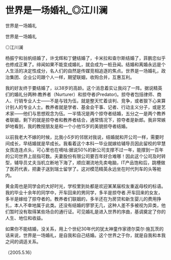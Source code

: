 # 世界是一场婚礼_◎江川澜

世界是一场婚礼

世界是一场婚礼

◎江川澜

杨振宁和翁帆结婚了，许戈辉和丁健结婚了，卡米拉和查尔斯结婚了，菲鹏恋似乎也修成正果了。绯闻如果不能变成婚礼，就会成为一桩丑闻。结婚和离婚永远是个人生活的决定性成分，名人们的自然是传媒竞相追逐的焦点。世界是一场婚礼，政治集团、企业公司跟个人一样，期望联姻，收购合并，互惠互利。

我的好友终于要结婚了，以38岁的高龄。这个消息着实让我闷了一阵。据说精英们的婚礼分两种:教养者（Nurturer）和掠夺者(Predator)。掠夺者包括律师、商人、行销专业人士——不是与钱为伍，就是整天忙着谈判、竞争，或者狠下心来算计别人的专业人士。教养者就是学者、基金会干事、记者、行动主义分子，或是艺术家——他们与思想观念为伍。一半情况是两个掠夺者结婚，五分之一是两个教养者联姻，剩下的就是掠夺者和教养者结合，通常情况下，掠夺者是新郎。我非常嫉妒地看到，我的教授朋友是和一个小他15岁的美貌掠夺者结婚。

以前我老大不嫁的时候，比我小5岁的邻居对我说，结婚就和开公司一样，需要时间成长，早结婚就是早成长。我看着这个本科一毕业就嫁给辅导员因此留校的早慧女孩连连点头，可心里也在嘀咕:据说50%的新公司支撑不过一年，能撑到一百年的公司世界上屈指可数。夫妻股份有限公司要百年好合难哪！因此这个公司及时转型，辅导员丈夫当机立断地下海了，顺应潮流地先卖电脑，IT产品饱和后，跳槽做了医药代表，把妻子送到瑞士留学了。这对模范精英永远坐在时代列车的头等舱内。

黄金周也是同学会的大好时光，学校里到处都是欢迎某某届校友重返母校的标语。我的毕业十余年的同学中，开车回来的男同学，多半是掠夺者.开车回来的女友，多半是嫁给了掠夺者的。教养者们联姻的，多半还在为房贷和新生婴儿的费用挣扎，本人不幸地属于此类。还没有结婚的寥寥无几，这种人差不多被视为异类，他们暂时没有取得某些场合的通行证。可见婚礼是进入世界的序曲，基调奠定了你的人生、地位和收益。

如果你不能结婚，没关系，用上个世纪30年代的犹太神童作家德尔莫尔·施瓦茨的话来说，世界是一场婚礼，是自我和自己结婚。这个世界之于你，就是自我和本我之间的调适关系。

（2005.5.16）